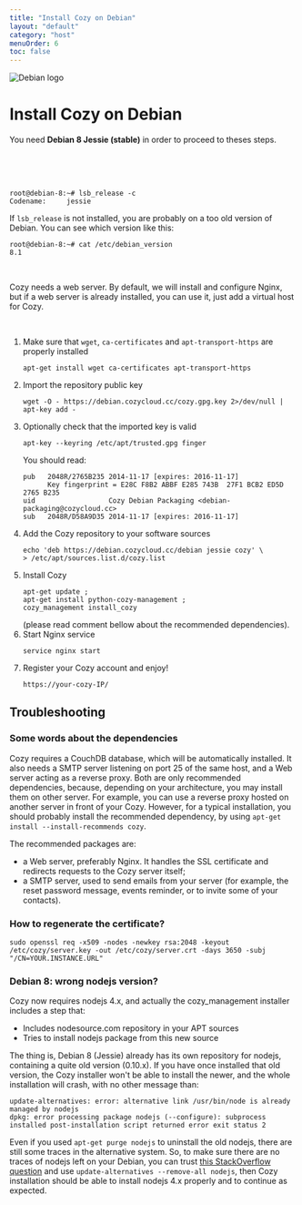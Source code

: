 ```yaml
---
title: "Install Cozy on Debian"
layout: "default"
category: "host"
menuOrder: 6
toc: false
---
```



<div class="install-inner-logo">
<img alt="Debian logo" src="/assets/images/host/debian-logo.svg">
</div>

# Install Cozy on Debian

You need **Debian 8 Jessie (stable)** in order to proceed to theses steps.

<br>
<br>
<br>

```
root@debian-8:~# lsb_release -c
Codename:     jessie
```

If `lsb_release` is not installed, you are probably on a too old version of
Debian. You can see which version like this:

```
root@debian-8:~# cat /etc/debian_version
8.1
```

<br>

Cozy needs a web server. By default, we will install and configure Nginx, but if a web server is already installed, you can use it, just add a virtual host for Cozy.

<br>

1. Make sure that `wget`, `ca-certificates` and `apt-transport-https` are properly installed
    ```
    apt-get install wget ca-certificates apt-transport-https
    ```
2. Import the repository public key
    ```
    wget -O - https://debian.cozycloud.cc/cozy.gpg.key 2>/dev/null | apt-key add -
    ```
3. Optionally check that the imported key is valid
    ```
    apt-key --keyring /etc/apt/trusted.gpg finger
    ```
    You should read:
    ```
    pub   2048R/2765B235 2014-11-17 [expires: 2016-11-17]
          Key fingerprint = E28C F8B2 ABBF E285 743B  27F1 BCB2 ED5D 2765 B235
    uid                  Cozy Debian Packaging <debian-packaging@cozycloud.cc>
    sub   2048R/D58A9D35 2014-11-17 [expires: 2016-11-17]
    ```
4. Add the Cozy repository to your software sources
    ```
    echo 'deb https://debian.cozycloud.cc/debian jessie cozy' \
    > /etc/apt/sources.list.d/cozy.list
    ```
5. Install Cozy
    ```
    apt-get update ;
    apt-get install python-cozy-management ;
    cozy_management install_cozy
    ```
    (please read comment bellow about the recommended dependencies).
6. Start Nginx service
    ```
    service nginx start
    ```
7. Register your Cozy account and enjoy!
    ```
    https://your-cozy-IP/
    ```

## Troubleshooting

### Some words about the dependencies

Cozy requires a CouchDB database, which will be automatically installed. It also needs a SMTP server listening on port 25 of the same host, and a Web server acting as a reverse proxy. Both are only recommended dependencies, because, depending on your architecture, you may install them on other server. For example, you can use a reverse proxy hosted on another server in front of your Cozy. However, for a typical installation, you should probably install the recommended dependency, by using `apt-get install --install-recommends cozy`.

The recommended packages are:

* a Web server, preferably Nginx. It handles the SSL certificate and redirects requests to the Cozy server itself;
* a SMTP server, used to send emails from your server (for example, the reset password message, events reminder, or to invite some of your contacts).

### How to regenerate the certificate?

    sudo openssl req -x509 -nodes -newkey rsa:2048 -keyout /etc/cozy/server.key -out /etc/cozy/server.crt -days 3650 -subj "/CN=YOUR.INSTANCE.URL"

### Debian 8: wrong nodejs version?

Cozy now requires nodejs 4.x, and actually the cozy_management installer includes a step that:
* Includes nodesource.com repository in your APT sources
* Tries to install nodejs package from this new source
 
The thing is, Debian 8 (Jessie) already has its own repository for nodejs, containing a quite old version (0.10.x). If you have once installed that old version, the Cozy installer won't be able to install the newer, and the whole installation will crash, with no other message than:
```
update-alternatives: error: alternative link /usr/bin/node is already managed by nodejs
dpkg: error processing package nodejs (--configure): subprocess installed post-installation script returned error exit status 2
```
Even if you used `apt-get purge nodejs` to uninstall the old nodejs, there are still some traces in the alternative system. So, to make sure there are no traces of nodejs left on your Debian, you can trust [this StackOverflow question](http://stackoverflow.com/questions/25094718/error-on-update-alternatives-when-installing-upgrading-nodejs-v0-10-30) and use `update-alternatives --remove-all nodejs`, then Cozy installation should be able to install nodejs 4.x properly and to continue as expected.
